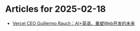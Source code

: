 # Articles for 2025-02-18

- [Vercel CEO Guillermo Rauch：AI+英语，重塑Web开发的未来](https://keithhchen.github.io/wpa-md-previews/2025-02-18/html/Vercel-CEO-Guillermo-RauchAI英语重塑Web开发的未来.html)